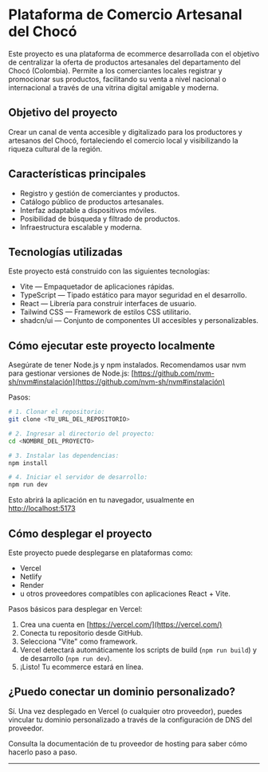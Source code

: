 # Plataforma de Comercio Artesanal del Chocó

Este proyecto es una plataforma de ecommerce desarrollada con el objetivo de centralizar la oferta de productos artesanales del departamento del Chocó (Colombia). Permite a los comerciantes locales registrar y promocionar sus productos, facilitando su venta a nivel nacional o internacional a través de una vitrina digital amigable y moderna.

## Objetivo del proyecto

Crear un canal de venta accesible y digitalizado para los productores y artesanos del Chocó, fortaleciendo el comercio local y visibilizando la riqueza cultural de la región.

## Características principales

* Registro y gestión de comerciantes y productos.
* Catálogo público de productos artesanales.
* Interfaz adaptable a dispositivos móviles.
* Posibilidad de búsqueda y filtrado de productos.
* Infraestructura escalable y moderna.

## Tecnologías utilizadas

Este proyecto está construido con las siguientes tecnologías:

* Vite — Empaquetador de aplicaciones rápidas.
* TypeScript — Tipado estático para mayor seguridad en el desarrollo.
* React — Librería para construir interfaces de usuario.
* Tailwind CSS — Framework de estilos CSS utilitario.
* shadcn/ui — Conjunto de componentes UI accesibles y personalizables.

## Cómo ejecutar este proyecto localmente

Asegúrate de tener Node.js y npm instalados. Recomendamos usar nvm para gestionar versiones de Node.js: [https://github.com/nvm-sh/nvm#instalación](https://github.com/nvm-sh/nvm#instalación)

Pasos:

```sh
# 1. Clonar el repositorio:
git clone <TU_URL_DEL_REPOSITORIO>

# 2. Ingresar al directorio del proyecto:
cd <NOMBRE_DEL_PROYECTO>

# 3. Instalar las dependencias:
npm install

# 4. Iniciar el servidor de desarrollo:
npm run dev
```

Esto abrirá la aplicación en tu navegador, usualmente en [http://localhost:5173](http://localhost:5173)

## Cómo desplegar el proyecto

Este proyecto puede desplegarse en plataformas como:

* Vercel
* Netlify
* Render
* u otros proveedores compatibles con aplicaciones React + Vite.

Pasos básicos para desplegar en Vercel:

1. Crea una cuenta en [https://vercel.com/](https://vercel.com/)
2. Conecta tu repositorio desde GitHub.
3. Selecciona "Vite" como framework.
4. Vercel detectará automáticamente los scripts de build (`npm run build`) y de desarrollo (`npm run dev`).
5. ¡Listo! Tu ecommerce estará en línea.

## ¿Puedo conectar un dominio personalizado?

Sí. Una vez desplegado en Vercel (o cualquier otro proveedor), puedes vincular tu dominio personalizado a través de la configuración de DNS del proveedor.

Consulta la documentación de tu proveedor de hosting para saber cómo hacerlo paso a paso.

---